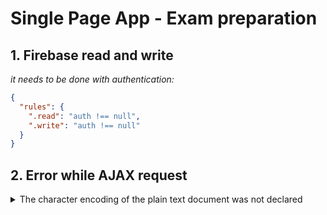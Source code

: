 # Single Page App - Exam preparation
## 1. Firebase read and write
*it needs to be done with authentication:*
```json
{
  "rules": {
    ".read": "auth !== null",
    ".write": "auth !== null"
  }
}
```

## 2. Error while AJAX request
<details>
<summary>
The character encoding of the plain text document was not declared
</summary>
*The following error occurs when:*

<span style="color:red">
 The character encoding of the plain text document was not declared. The document will render with garbled  text in some browser configurations if the document contains characters from outside the US-ASCII range. The character encoding of the file needs to be declared in the transfer protocol or file needs to use a  byte order mark as an encoding signature.
 </span>

Occurs due to the fact that some DOM elements/ Requests are not loaded on time and this screws up the rest of the functionality.
- Fix:
Use async/ await for all Promises. 

</details>